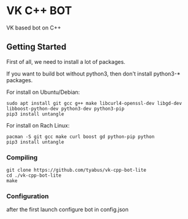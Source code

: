 # VK C++ BOT

VK based bot on C++

## Getting Started

First of all, we need to install a lot of packages.

If you want to build bot without python3, then don't install python3-* packages.

For install on Ubuntu/Debian:
```
sudo apt install git gcc g++ make libcurl4-openssl-dev libgd-dev libboost-python-dev python3-dev python3-pip
pip3 install untangle
````
For install on Rach Linux:
```
pacman -S git gcc make curl boost gd python-pip python
pip3 install untangle
```

### Compiling

```
git clone https://github.com/tyabus/vk-cpp-bot-lite
cd ./vk-cpp-bot-lite
make
```

### Configuration
after the first launch configure bot in config.json
